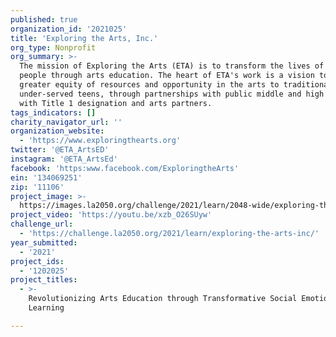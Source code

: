 ```yaml
---
published: true
organization_id: '2021025'
title: 'Exploring the Arts, Inc.'
org_type: Nonprofit
org_summary: >-
  The mission of Exploring the Arts (ETA) is to transform the lives of young
  people through arts education. The heart of ETA's work is a vision to provide
  greater equity of resources and opportunity in the arts to traditionally
  under-served teens, through partnerships with public middle and high schools
  with Title 1 designation and arts partners.
tags_indicators: []
charity_navigator_url: ''
organization_website:
  - 'https://www.exploringthearts.org'
twitter: '@ETA_ArtsED'
instagram: '@ETA_ArtsEd'
facebook: 'https:www.facebook.com/ExploringtheArts'
ein: '134069251'
zip: '11106'
project_image: >-
  https://images.la2050.org/challenge/2021/learn/2048-wide/exploring-the-arts-inc.jpg
project_video: 'https://youtu.be/xzb_O26SUyw'
challenge_url:
  - 'https://challenge.la2050.org/2021/learn/exploring-the-arts-inc/'
year_submitted:
  - '2021'
project_ids:
  - '1202025'
project_titles:
  - >-
    Revolutionizing Arts Education through Transformative Social Emotional
    Learning

---
```

